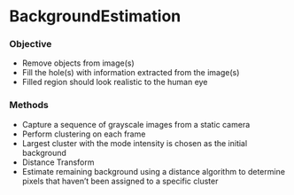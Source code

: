 # BackgroundEstimation

### Objective
- Remove objects from image(s)
- Fill the hole(s) with information extracted from the image(s)
- Filled region should look realistic to the human eye

### Methods
- Capture a sequence of grayscale images from a static camera
- Perform clustering on each frame
- Largest cluster with the mode intensity is chosen as the initial background
- Distance Transform
- Estimate remaining background using a distance algorithm to determine pixels that haven’t been assigned to a specific cluster
